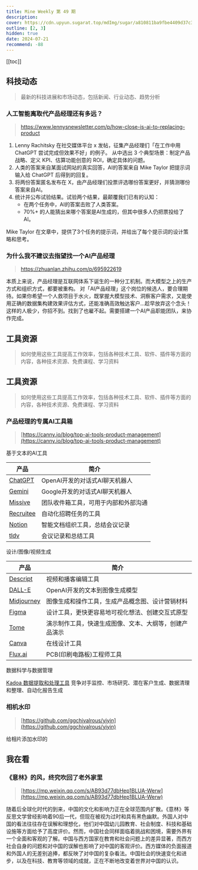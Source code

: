 ```yaml
---
title: Mine Weekly 第 49 期
description:
cover: https://cdn.upyun.sugarat.top/mdImg/sugar/a810811ba9fbe4409d37c35bb7571fed
outline: [2, 3]
hidden: true
date: 2024-07-21
recommend: -88
---
```


[[toc]]

## 科技动态
> 最新的科技进展和市场动态，包括新闻、行业动态、趋势分析

### 人工智能离取代产品经理还有多远？
> https://www.lennysnewsletter.com/p/how-close-is-ai-to-replacing-product

1. Lenny Rachitsky 在社交媒体平台 x 发帖，征集产品经理们「在工作中用 ChatGPT 尝试完成但效果不好」的例子。
从中选出 3 个典型场景：制定产品战略、定义 KPI、估算功能创意的 ROI，确定具体的问题。
2. 人类的答案来自某面试网站的真实回答，AI的答案来自 Mike Taylor 把提示词输入给 ChatGPT 后得到的回复。
3. 将两份答案匿名发布在 X，由产品经理们投票评选哪份答案更好，并猜测哪份答案来自AI。
4. 统计并公布试验结果。试验两个结果，最颠覆我们已有的认知：
   + 在两个任务中，AI的答案击败了人类答案。
   + 70%+ 的人能猜出来哪个答案是AI生成的，但其中很多人仍把票投给了AI。

Mike Taylor 在文章中，提供了3个任务的提示词，并给出了每个提示词的设计策略和思考。

### 为什么我不建议去指望找一个AI产品经理
> https://zhuanlan.zhihu.com/p/695922619

本质上来说，产品经理是互联网体系下诞生的一种分工机制。而大模型之上的生产方式和组织方式，都要被重构。
对「AI产品经理」这个岗位的候选人，要合理期待。如果你希望一个人救项目于水火，既掌握大模型技术、洞察客户需求，又能使用正确的数据集构建效果评估方式，还能准确高效触达客户…趁早放弃这个念头！这样的人极少，你招不到。找到了也雇不起。需要搭建一个AI产品职能团队，来协作完成。

## 工具资源
> 如何使用这些工具提高工作效率，包括各种技术工具、软件、插件等方面的内容，各种技术资源、免费课程、学习资料

## 工具资源
> 如何使用这些工具提高工作效率，包括各种技术工具、软件、插件等方面的内容，各种技术资源、免费课程、学习资料

### 产品经理的专属AI工具箱
> [https://canny.io/blog/top-ai-tools-product-management](https://canny.io/blog/top-ai-tools-product-management)

基于文本的AI工具

| 产品 | 简介 |
| --- | --- |
| [ChatGPT](https://chatgpt.com) | OpenAI开发的对话式AI聊天机器人 |
| [Gemini](https://gemini.google.com) | Google开发的对话式AI聊天机器人 |
| [Missive](https://missiveapp.com) | 团队收件箱工具，可用于内部和外部沟通 |
| [Recruitee](https://recruitee.com) | 自动化招聘任务的工具 |
| [Notion](https://www.notion.so) | 智能文档组织工具，总结会议记录 |
| [tldv](https://tldv.io) | 会议记录和总结工具 |

设计/图像/视频生成

| 产品 | 简介 |
| --- | --- |
| [Descript](https://www.descript.com) | 视频和播客编辑工具 |
| [DALL-E](https://openai.com/index/dall-e-3) | OpenAI开发的文本到图像生成模型 |
| [Midjourney](https://www.midjourney.com) | 图像生成和操作工具，生成产品概念图、设计营销材料 |
| [Figma](https://www.figma.com) | 设计工具，更快更容易地可视化想法、创建交互式原型 |
| [Tome](https://tome.app/ai) | 演示制作工具，快速生成图像、文本、大纲等，创建产品演示 |
| [Canva](https://www.canva.com) | 在线设计工具 |
| [Flux.ai](https://www.flux.ai/p) | PCB(印刷电路板)工程师工具 |

数据科学与数据管理

[Kadoa 数据提取和处理工具](https://www.kadoa.com) 竞争对手监控、市场研究、潜在客户生成、数据清理和整理、自动化报告生成

### 相机水印
> [https://github.com/ggchivalrous/yiyin](https://github.com/ggchivalrous/yiyin)

给相片添加水印的

## 我在看

### 《意林》的风，终究吹回了老外家里
> [https://mp.weixin.qq.com/s/AB93d77dbHep1BLUA-Werw](https://mp.weixin.qq.com/s/AB93d77dbHep1BLUA-Werw)

随着后全球化时代的到来，中国的文化和影响力正在全球范围内扩散。《意林》等反思文学曾经影响着90后一代，但现在被视为过时和具有黑色幽默。外国人对中国的看法往往存在误解和理想化，他们对中国幼儿园教育、社会制度、科技和基础设施等方面给予了高度评价。然而，中国社会同样面临着挑战和困境，需要外界有一个全面和客观的了解。中国与西方国家在教育和社会问题上的差异显著，而西方社会自身的问题和对中国的误解也影响了对中国的客观评价。西方媒体的负面报道和外国人的无差别追捧，都反映了对中国的复杂看法。中国社会的快速变化和进步，以及在科技、教育等领域的成就，正在不断地改变着世界对中国的认识。
